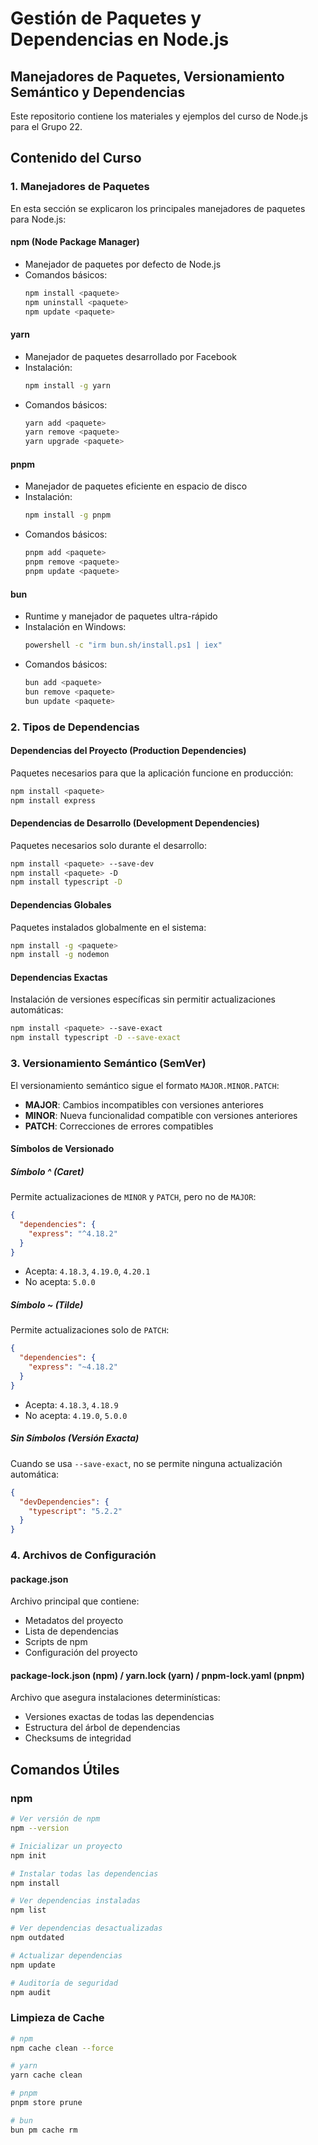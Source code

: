 # Gestión de Paquetes y Dependencias en Node.js

## Manejadores de Paquetes, Versionamiento Semántico y Dependencias

Este repositorio contiene los materiales y ejemplos del curso de Node.js para el Grupo 22.

## Contenido del Curso

### 1. Manejadores de Paquetes

En esta sección se explicaron los principales manejadores de paquetes para Node.js:

#### npm (Node Package Manager)
- Manejador de paquetes por defecto de Node.js
- Comandos básicos:
  ```bash
  npm install <paquete>
  npm uninstall <paquete>
  npm update <paquete>
  ```

#### yarn
- Manejador de paquetes desarrollado por Facebook
- Instalación:
  ```bash
  npm install -g yarn
  ```
- Comandos básicos:
  ```bash
  yarn add <paquete>
  yarn remove <paquete>
  yarn upgrade <paquete>
  ```

#### pnpm
- Manejador de paquetes eficiente en espacio de disco
- Instalación:
  ```bash
  npm install -g pnpm
  ```
- Comandos básicos:
  ```bash
  pnpm add <paquete>
  pnpm remove <paquete>
  pnpm update <paquete>
  ```

#### bun
- Runtime y manejador de paquetes ultra-rápido
- Instalación en Windows:
  ```bash
  powershell -c "irm bun.sh/install.ps1 | iex"
  ```
- Comandos básicos:
  ```bash
  bun add <paquete>
  bun remove <paquete>
  bun update <paquete>
  ```

### 2. Tipos de Dependencias

#### Dependencias del Proyecto (Production Dependencies)
Paquetes necesarios para que la aplicación funcione en producción:
```bash
npm install <paquete>
npm install express
```

#### Dependencias de Desarrollo (Development Dependencies)
Paquetes necesarios solo durante el desarrollo:
```bash
npm install <paquete> --save-dev
npm install <paquete> -D
npm install typescript -D
```

#### Dependencias Globales
Paquetes instalados globalmente en el sistema:
```bash
npm install -g <paquete>
npm install -g nodemon
```

#### Dependencias Exactas
Instalación de versiones específicas sin permitir actualizaciones automáticas:
```bash
npm install <paquete> --save-exact
npm install typescript -D --save-exact
```

### 3. Versionamiento Semántico (SemVer)

El versionamiento semántico sigue el formato `MAJOR.MINOR.PATCH`:

- **MAJOR**: Cambios incompatibles con versiones anteriores
- **MINOR**: Nueva funcionalidad compatible con versiones anteriores
- **PATCH**: Correcciones de errores compatibles

#### Símbolos de Versionado

##### Símbolo ^ (Caret)
Permite actualizaciones de `MINOR` y `PATCH`, pero no de `MAJOR`:
```json
{
  "dependencies": {
    "express": "^4.18.2"
  }
}
```
- Acepta: `4.18.3`, `4.19.0`, `4.20.1`
- No acepta: `5.0.0`

##### Símbolo ~ (Tilde)
Permite actualizaciones solo de `PATCH`:
```json
{
  "dependencies": {
    "express": "~4.18.2"
  }
}
```
- Acepta: `4.18.3`, `4.18.9`
- No acepta: `4.19.0`, `5.0.0`

##### Sin Símbolos (Versión Exacta)
Cuando se usa `--save-exact`, no se permite ninguna actualización automática:
```json
{
  "devDependencies": {
    "typescript": "5.2.2"
  }
}
```

### 4. Archivos de Configuración

#### package.json
Archivo principal que contiene:
- Metadatos del proyecto
- Lista de dependencias
- Scripts de npm
- Configuración del proyecto

#### package-lock.json (npm) / yarn.lock (yarn) / pnpm-lock.yaml (pnpm)
Archivo que asegura instalaciones determinísticas:
- Versiones exactas de todas las dependencias
- Estructura del árbol de dependencias
- Checksums de integridad

## Comandos Útiles

### npm
```bash
# Ver versión de npm
npm --version

# Inicializar un proyecto
npm init

# Instalar todas las dependencias
npm install

# Ver dependencias instaladas
npm list

# Ver dependencias desactualizadas
npm outdated

# Actualizar dependencias
npm update

# Auditoría de seguridad
npm audit
```

### Limpieza de Cache
```bash
# npm
npm cache clean --force

# yarn
yarn cache clean

# pnpm
pnpm store prune

# bun
bun pm cache rm
```
